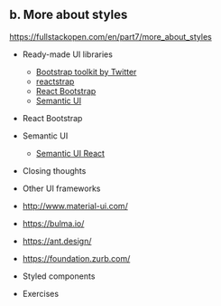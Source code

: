 ## b. More about styles
https://fullstackopen.com/en/part7/more_about_styles

- Ready-made UI libraries
  - [Bootstrap toolkit by Twitter](https://fullstackopen.com/en/part7/more_about_styles)
  - [reactstrap](http://reactstrap.github.io/)
  - [React Bootstrap](https://react-bootstrap.github.io/)
  - [Semantic UI](https://semantic-ui.com/)
- React Bootstrap
- Semantic UI
  - [Semantic UI React](https://react.semantic-ui.com/)
- Closing thoughts
- Other UI frameworks
 - http://www.material-ui.com/
 - https://bulma.io/
 - https://ant.design/
 - https://foundation.zurb.com/

- Styled components
- Exercises
